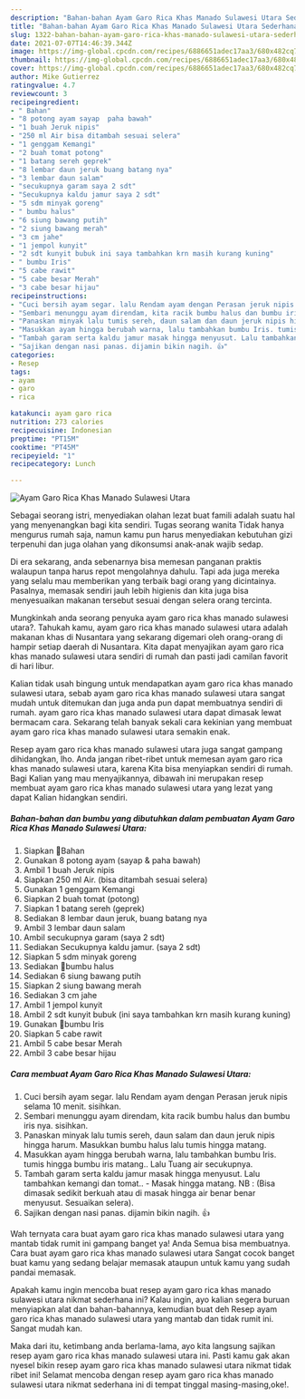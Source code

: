 ```yaml
---
description: "Bahan-bahan Ayam Garo Rica Khas Manado Sulawesi Utara Sederhana dan Mudah Dibuat"
title: "Bahan-bahan Ayam Garo Rica Khas Manado Sulawesi Utara Sederhana dan Mudah Dibuat"
slug: 1322-bahan-bahan-ayam-garo-rica-khas-manado-sulawesi-utara-sederhana-dan-mudah-dibuat
date: 2021-07-07T14:46:39.344Z
image: https://img-global.cpcdn.com/recipes/6886651adec17aa3/680x482cq70/ayam-garo-rica-khas-manado-sulawesi-utara-foto-resep-utama.jpg
thumbnail: https://img-global.cpcdn.com/recipes/6886651adec17aa3/680x482cq70/ayam-garo-rica-khas-manado-sulawesi-utara-foto-resep-utama.jpg
cover: https://img-global.cpcdn.com/recipes/6886651adec17aa3/680x482cq70/ayam-garo-rica-khas-manado-sulawesi-utara-foto-resep-utama.jpg
author: Mike Gutierrez
ratingvalue: 4.7
reviewcount: 3
recipeingredient:
- " Bahan"
- "8 potong ayam sayap  paha bawah"
- "1 buah Jeruk nipis"
- "250 ml Air bisa ditambah sesuai selera"
- "1 genggam Kemangi"
- "2 buah tomat potong"
- "1 batang sereh geprek"
- "8 lembar daun jeruk buang batang nya"
- "3 lembar daun salam"
- "secukupnya garam saya 2 sdt"
- "Secukupnya kaldu jamur saya 2 sdt"
- "5 sdm minyak goreng"
- " bumbu halus"
- "6 siung bawang putih"
- "2 siung bawang merah"
- "3 cm jahe"
- "1 jempol kunyit"
- "2 sdt kunyit bubuk ini saya tambahkan krn masih kurang kuning"
- " bumbu Iris"
- "5 cabe rawit"
- "5 cabe besar Merah"
- "3 cabe besar hijau"
recipeinstructions:
- "Cuci bersih ayam segar. lalu Rendam ayam dengan Perasan jeruk nipis selama 10 menit. sisihkan."
- "Sembari menunggu ayam direndam, kita racik bumbu halus dan bumbu iris nya. sisihkan."
- "Panaskan minyak lalu tumis sereh, daun salam dan daun jeruk nipis hingga harum. Masukkan bumbu halus lalu tumis hingga matang."
- "Masukkan ayam hingga berubah warna, lalu tambahkan bumbu Iris. tumis hingga bumbu iris matang.. Lalu Tuang air secukupnya."
- "Tambah garam serta kaldu jamur masak hingga menyusut. Lalu tambahkan kemangi dan tomat.. Masak hingga matang. NB : (Bisa dimasak sedikit berkuah atau di masak hingga air benar benar menyusut. Sesuaikan selera)."
- "Sajikan dengan nasi panas. dijamin bikin nagih. 👍"
categories:
- Resep
tags:
- ayam
- garo
- rica

katakunci: ayam garo rica 
nutrition: 273 calories
recipecuisine: Indonesian
preptime: "PT15M"
cooktime: "PT45M"
recipeyield: "1"
recipecategory: Lunch

---
```



![Ayam Garo Rica Khas Manado Sulawesi Utara](https://img-global.cpcdn.com/recipes/6886651adec17aa3/680x482cq70/ayam-garo-rica-khas-manado-sulawesi-utara-foto-resep-utama.jpg)

Sebagai seorang istri, menyediakan olahan lezat buat famili adalah suatu hal yang menyenangkan bagi kita sendiri. Tugas seorang  wanita Tidak hanya mengurus rumah saja, namun kamu pun harus menyediakan kebutuhan gizi terpenuhi dan juga olahan yang dikonsumsi anak-anak wajib sedap.

Di era  sekarang, anda sebenarnya bisa memesan panganan praktis walaupun tanpa harus repot mengolahnya dahulu. Tapi ada juga mereka yang selalu mau memberikan yang terbaik bagi orang yang dicintainya. Pasalnya, memasak sendiri jauh lebih higienis dan kita juga bisa menyesuaikan makanan tersebut sesuai dengan selera orang tercinta. 



Mungkinkah anda seorang penyuka ayam garo rica khas manado sulawesi utara?. Tahukah kamu, ayam garo rica khas manado sulawesi utara adalah makanan khas di Nusantara yang sekarang digemari oleh orang-orang di hampir setiap daerah di Nusantara. Kita dapat menyajikan ayam garo rica khas manado sulawesi utara sendiri di rumah dan pasti jadi camilan favorit di hari libur.

Kalian tidak usah bingung untuk mendapatkan ayam garo rica khas manado sulawesi utara, sebab ayam garo rica khas manado sulawesi utara sangat mudah untuk ditemukan dan juga anda pun dapat membuatnya sendiri di rumah. ayam garo rica khas manado sulawesi utara dapat dimasak lewat bermacam cara. Sekarang telah banyak sekali cara kekinian yang membuat ayam garo rica khas manado sulawesi utara semakin enak.

Resep ayam garo rica khas manado sulawesi utara juga sangat gampang dihidangkan, lho. Anda jangan ribet-ribet untuk memesan ayam garo rica khas manado sulawesi utara, karena Kita bisa menyiapkan sendiri di rumah. Bagi Kalian yang mau menyajikannya, dibawah ini merupakan resep membuat ayam garo rica khas manado sulawesi utara yang lezat yang dapat Kalian hidangkan sendiri.

<!--inarticleads1-->

##### Bahan-bahan dan bumbu yang dibutuhkan dalam pembuatan Ayam Garo Rica Khas Manado Sulawesi Utara:

1. Siapkan  📌Bahan
1. Gunakan 8 potong ayam (sayap &amp; paha bawah)
1. Ambil 1 buah Jeruk nipis
1. Siapkan 250 ml Air. (bisa ditambah sesuai selera)
1. Gunakan 1 genggam Kemangi
1. Siapkan 2 buah tomat (potong)
1. Siapkan 1 batang sereh (geprek)
1. Sediakan 8 lembar daun jeruk, buang batang nya
1. Ambil 3 lembar daun salam
1. Ambil secukupnya garam (saya 2 sdt)
1. Sediakan Secukupnya kaldu jamur. (saya 2 sdt)
1. Siapkan 5 sdm minyak goreng
1. Sediakan  📌bumbu halus
1. Sediakan 6 siung bawang putih
1. Siapkan 2 siung bawang merah
1. Sediakan 3 cm jahe
1. Ambil 1 jempol kunyit
1. Ambil 2 sdt kunyit bubuk (ini saya tambahkan krn masih kurang kuning)
1. Gunakan  📌bumbu Iris
1. Siapkan 5 cabe rawit
1. Ambil 5 cabe besar Merah
1. Ambil 3 cabe besar hijau




<!--inarticleads2-->

##### Cara membuat Ayam Garo Rica Khas Manado Sulawesi Utara:

1. Cuci bersih ayam segar. lalu Rendam ayam dengan Perasan jeruk nipis selama 10 menit. sisihkan.
1. Sembari menunggu ayam direndam, kita racik bumbu halus dan bumbu iris nya. sisihkan.
1. Panaskan minyak lalu tumis sereh, daun salam dan daun jeruk nipis hingga harum. Masukkan bumbu halus lalu tumis hingga matang.
1. Masukkan ayam hingga berubah warna, lalu tambahkan bumbu Iris. tumis hingga bumbu iris matang.. Lalu Tuang air secukupnya.
1. Tambah garam serta kaldu jamur masak hingga menyusut. Lalu tambahkan kemangi dan tomat.. - Masak hingga matang. NB : (Bisa dimasak sedikit berkuah atau di masak hingga air benar benar menyusut. Sesuaikan selera).
1. Sajikan dengan nasi panas. dijamin bikin nagih. 👍




Wah ternyata cara buat ayam garo rica khas manado sulawesi utara yang mantab tidak rumit ini gampang banget ya! Anda Semua bisa membuatnya. Cara buat ayam garo rica khas manado sulawesi utara Sangat cocok banget buat kamu yang sedang belajar memasak ataupun untuk kamu yang sudah pandai memasak.

Apakah kamu ingin mencoba buat resep ayam garo rica khas manado sulawesi utara nikmat sederhana ini? Kalau ingin, ayo kalian segera buruan menyiapkan alat dan bahan-bahannya, kemudian buat deh Resep ayam garo rica khas manado sulawesi utara yang mantab dan tidak rumit ini. Sangat mudah kan. 

Maka dari itu, ketimbang anda berlama-lama, ayo kita langsung sajikan resep ayam garo rica khas manado sulawesi utara ini. Pasti kamu gak akan nyesel bikin resep ayam garo rica khas manado sulawesi utara nikmat tidak ribet ini! Selamat mencoba dengan resep ayam garo rica khas manado sulawesi utara nikmat sederhana ini di tempat tinggal masing-masing,oke!.

